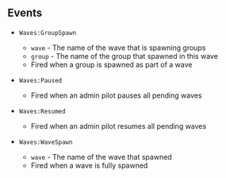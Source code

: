 <!-- markdownlint-disable MD041 -->
## Events

- `Waves:GroupSpawn`
  - `wave` - The name of the wave that is spawning groups
  - `group` - The name of the group that spawned in this wave
  - Fired when a group is spawned as part of a wave

- `Waves:Paused`
  - Fired when an admin pilot pauses all pending waves

- `Waves:Resumed`
  - Fired when an admin pilot resumes all pending waves

- `Waves:WaveSpawn`
  - `wave` - The name of the wave that spawned
  - Fired when a wave is fully spawned
